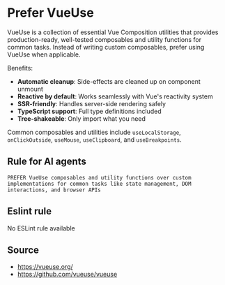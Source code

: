 # Prefer VueUse

VueUse is a collection of essential Vue Composition utilities that provides production-ready, well-tested composables and utility functions for common tasks. Instead of writing custom composables, prefer using VueUse when applicable.

Benefits:

- **Automatic cleanup**: Side-effects are cleaned up on component unmount
- **Reactive by default**: Works seamlessly with Vue's reactivity system
- **SSR-friendly**: Handles server-side rendering safely
- **TypeScript support**: Full type definitions included
- **Tree-shakeable**: Only import what you need

Common composables and utilities include `useLocalStorage`, `onClickOutside`, `useMouse`, `useClipboard`, and `useBreakpoints`.

## Rule for AI agents

```
PREFER VueUse composables and utility functions over custom implementations for common tasks like state management, DOM interactions, and browser APIs
```

## Eslint rule

No ESLint rule available

## Source

- https://vueuse.org/
- https://github.com/vueuse/vueuse
